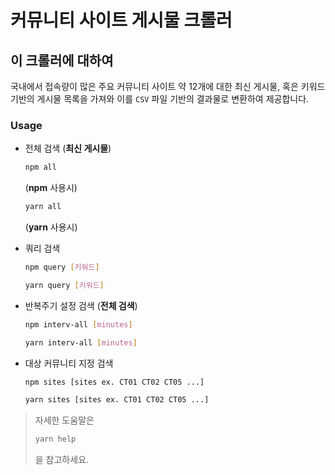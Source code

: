 커뮤니티 사이트 게시물 크롤러
====================

## 이 크롤러에 대하여

국내에서 접속량이 많은 주요 커뮤니티 사이트 약 12개에 대한 최신 게시물, 혹은 키워드 기반의 게시물 목록을 가져와 이를 `CSV` 파일 기반의 결과물로 변환하여 제공합니다.

### Usage

- 전체 검색 (**최신 게시물**)

  ```bash
  npm all
  ```

  (**npm** 사용시)

  ```bash
  yarn all
  ```

  (**yarn** 사용시)

- 쿼리 검색

  ```bash
  npm query [키워드]
  ```

  ```bash
  yarn query [키워드]
  ```

- 반복주기 설정 검색 (**전체 검색**)

  ```bash
  npm interv-all [minutes]
  ```

  ```bash
  yarn interv-all [minutes]
  ```

- 대상 커뮤니티 지정 검색

  ```bash
  npm sites [sites ex. CT01 CT02 CT05 ...]
  ```

  ```bash
  yarn sites [sites ex. CT01 CT02 CT05 ...]
  ```

  

> 자세한 도움말은
>
> ```bash
> yarn help
> ```
>
> 을 참고하세요.